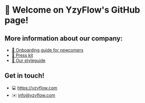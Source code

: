 # 👋️ Welcome on YzyFlow's GitHub page!


## More information about our company:

- [🚞️ Onboarding guide for newcomers]()
- [📰️ Press kit]()
- [🎨️ Our styleguide]() 

## Get in touch!

- 💻 https://yzyflow.com
- ✉️ info@yzyflow.com
